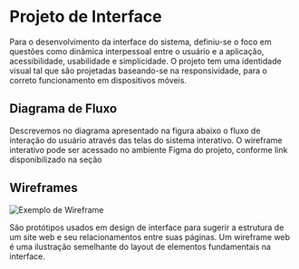 
# Projeto de Interface

Para o desenvolvimento da interface do sistema, definiu-se o foco em questões como dinâmica interpessoal entre o usuário e a aplicação, acessibilidade, usabilidade e simplicidade. O projeto tem uma identidade visual tal que são projetadas baseando-se na responsividade, para o correto funcionamento em dispositivos móveis.
## Diagrama de Fluxo
Descrevemos no diagrama apresentado na figura abaixo o fluxo de interação do usuário através das telas do sistema interativo.
O wireframe interativo pode ser acessado no ambiente Figma do projeto, conforme link disponibilizado na seção


## Wireframes

![Exemplo de Wireframe](img/wireframe-example.png)

São protótipos usados em design de interface para sugerir a estrutura de um site web e seu relacionamentos entre suas páginas. Um wireframe web é uma ilustração semelhante do layout de elementos fundamentais na interface.
 
